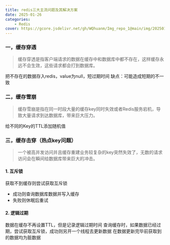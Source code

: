 ```yaml
---
title: redis三大主流问题及其解决方案
date: 2025-01-26
categories: 
    - Redis
cover: https://gcore.jsdelivr.net/gh/WQhuanm/Img_repo_1@main/img/202501262318741.jpeg
---
```


### 一，缓存穿透
> 缓存穿透是指客户端请求的数据在缓存中和数据库中都不存在，这样缓存永远不会生效，这些请求都会打到数据库。

把不存在的数据存入redis，value为null，短过期时间
缺点：可能造成短期的不一致

### 二，缓存雪崩
> 缓存雪崩是指在同一时段大量的缓存key同时失效或者Redis服务宕机，导致大量请求到达数据库，带来巨大压力。

给不同的Key的TTL添加随机值

### 三，缓存击穿（热点key问题）
> 一个被高并发访问并且缓存重建业务较复杂的key突然失效了，无数的请求访问会在瞬间给数据库带来巨大的冲击。

#### 1. 互斥锁
获取不到缓存则尝试获取互斥锁
- 成功则查询数据库数据并写入缓存
- 失败则休眠后重试

#### 2. 逻辑过期
数据在缓存不再设置TTL，但是记录逻辑过期时间
查询缓存时，如果数据已经过期，尝试获取互斥锁，成功则另开一个线程去更新数据
在数据更新完毕前获取到的数据均为脏数据

